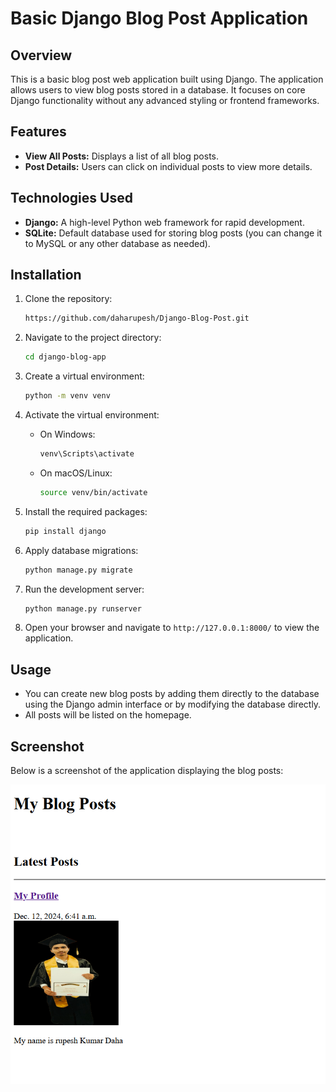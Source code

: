 # Basic Django Blog Post Application

## Overview

This is a basic blog post web application built using Django. The application allows users to view blog posts stored in a database. It focuses on core Django functionality without any advanced styling or frontend frameworks.

## Features

- **View All Posts:** Displays a list of all blog posts.
- **Post Details:** Users can click on individual posts to view more details.

## Technologies Used

- **Django:** A high-level Python web framework for rapid development.
- **SQLite:** Default database used for storing blog posts (you can change it to MySQL or any other database as needed).

## Installation

1. Clone the repository:

   ```bash
   https://github.com/daharupesh/Django-Blog-Post.git
   ```

2. Navigate to the project directory:

   ```bash
   cd django-blog-app
   ```

3. Create a virtual environment:

   ```bash
   python -m venv venv
   ```

4. Activate the virtual environment:

   - On Windows:

     ```bash
     venv\Scripts\activate
     ```

   - On macOS/Linux:

     ```bash
     source venv/bin/activate
     ```

5. Install the required packages:

   ```bash
   pip install django
   ```

6. Apply database migrations:

   ```bash
   python manage.py migrate
   ```

7. Run the development server:

   ```bash
   python manage.py runserver
   ```

8. Open your browser and navigate to `http://127.0.0.1:8000/` to view the application.

## Usage

- You can create new blog posts by adding them directly to the database using the Django admin interface or by modifying the database directly.
- All posts will be listed on the homepage.

## Screenshot

Below is a screenshot of the application displaying the blog posts:

![Blog Application Screenshot](sreenshots/1.png)

